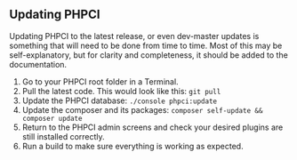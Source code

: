 Updating PHPCI
--------------

Updating PHPCI to the latest release, or even dev-master updates is something that will need to be done from time to time. Most of this may be self-explanatory, but for clarity and completeness, it should be added to the documentation.

1. Go to your PHPCI root folder in a Terminal.
2. Pull the latest code. This would look like this: `git pull`
3. Update the PHPCI database: `./console phpci:update`
4. Update the composer and its packages: `composer self-update && composer update`
5. Return to the PHPCI admin screens and check your desired plugins are still installed correctly.
7. Run a build to make sure everything is working as expected.
